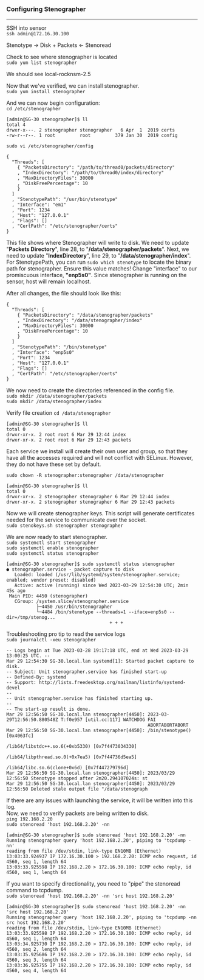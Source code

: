 ### Configuring Stenographer
---
SSH into sensor  
`ssh admin@172.16.30.100`

Stenotype -> Disk + Packets <- Stenoread  

Check to see where stenographer is located  
`sudo yum list stenographer`  

We should see local-rocknsm-2.5  

Now that we've verified, we can install stenographer.  
`sudo yum install stenographer`

And we can now begin configuration:  
`cd /etc/stenographer`  
```
[admin@SG-30 stenographer]$ ll
total 4
drwxr-x---. 2 stenographer stenographer   6 Apr  1  2019 certs
-rw-r--r--. 1 root         root         379 Jan 30  2019 config
```
`sudo vi /etc/stenographer/config`  
```
{
  "Threads": [
    { "PacketsDirectory": "/path/to/thread0/packets/directory"
    , "IndexDirectory": "/path/to/thread0/index/directory"
    , "MaxDirectoryFiles": 30000
    , "DiskFreePercentage": 10
    }
  ]
  , "StenotypePath": "/usr/bin/stenotype"
  , "Interface": "em1"
  , "Port": 1234
  , "Host": "127.0.0.1"
  , "Flags": []
  , "CertPath": "/etc/stenographer/certs"
}
```
This file shows where Stenographer will write to disk. We need to update "**Packets Directory**", line 28, to "**/data/stenographer/packets**".
Next, we need to update "**IndexDirectory**", line 29, to "**/data/stenographer/index**".
For StenotypePath, you can run `sudo which stenotype` to locate the binary path for stenographer. Ensure this value matches! Change "interface" to our promiscuous interface, **"enp5s0"**. Since stenographer is running on the sensor, host will remain localhost.

After all changes, the file should look like this:  
```
{
  "Threads": [
    { "PacketsDirectory": "/data/stenographer/packets"
    , "IndexDirectory": "/data/stenographer/index"
    , "MaxDirectoryFiles": 30000
    , "DiskFreePercentage": 10
    }
  ]
  , "StenotypePath": "/bin/stenotype"
  , "Interface": "enp5s0"
  , "Port": 1234
  , "Host": "127.0.0.1"
  , "Flags": []
  , "CertPath": "/etc/stenographer/certs"
}
```

We now need to create the directories referenced in the config file.  
`sudo mkdir /data/stenographer/packets`  
`sudo mkdir /data/stenographer/index`  

Verify file creation
`cd /data/stenographer`  
```
[admin@SG-30 stenographer]$ ll
total 0
drwxr-xr-x. 2 root root 6 Mar 29 12:44 index
drwxr-xr-x. 2 root root 6 Mar 29 12:43 packets
```

Each service we install will create their own user and group, so that they have all the accesses required and will not conflict with SELinux. However, they do not have these set by default.

`sudo chown -R stenographer:stenographer /data/stenographer`  
```
[admin@SG-30 stenographer]$ ll
total 0
drwxr-xr-x. 2 stenographer stenographer 6 Mar 29 12:44 index
drwxr-xr-x. 2 stenographer stenographer 6 Mar 29 12:43 packets
```

Now we will create stenographer keys. This script will generate certificates needed for the service to communicate over the socket.  
`sudo stenokeys.sh stenographer stenographer`

We are now ready to start stenographer.  
`sudo systemctl start stenographer`  
`sudo systemctl enable stenographer`  
`sudo systemctl status stenographer`
```
[admin@SG-30 stenographer]$ sudo systemctl status stenographer
● stenographer.service - packet capture to disk
   Loaded: loaded (/usr/lib/systemd/system/stenographer.service; enabled; vendor preset: disabled)
   Active: active (running) since Wed 2023-03-29 12:54:30 UTC; 2min 45s ago
 Main PID: 4450 (stenographer)
   CGroup: /system.slice/stenographer.service
           ├─4450 /usr/bin/stenographer
           └─4484 /bin/stenotype --threads=1 --iface=enp5s0 --dir=/tmp/stenog...
                                      + + +

```
Troubleshooting pro tip to read the service logs  
`sudo journalctl -xeu stenographer`
```
-- Logs begin at Tue 2023-03-28 19:17:18 UTC, end at Wed 2023-03-29 13:00:25 UTC. --
Mar 29 12:54:30 SG-30.local.lan systemd[1]: Started packet capture to disk.
-- Subject: Unit stenographer.service has finished start-up
-- Defined-By: systemd
-- Support: http://lists.freedesktop.org/mailman/listinfo/systemd-devel
--
-- Unit stenographer.service has finished starting up.
--
-- The start-up result is done.
Mar 29 12:56:50 SG-30.local.lan stenographer[4450]: 2023-03-29T12:56:50.880548Z T:f0e957 [util.cc:117] WATCHDOG FAI
                                                    ABORTABORTABORT
Mar 29 12:56:50 SG-30.local.lan stenographer[4450]: /bin/stenotype() [0x4063fc]
                                                    /lib64/libstdc++.so.6(+0xb5330) [0x7f4473034330]
                                                    /lib64/libpthread.so.0(+0x7ea5) [0x7f44736d5ea5]
                                                    /lib64/libc.so.6(clone+0x6d) [0x7f447279796d]
Mar 29 12:56:50 SG-30.local.lan stenographer[4450]: 2023/03/29 12:56:50 Stenotype stopped after 2m20.294107024s: st
Mar 29 12:56:50 SG-30.local.lan stenographer[4450]: 2023/03/29 12:56:50 Deleted stale output file "/data/stenograph
```

If there are any issues with launching the service, it will be written into this log.  
Now, we need to verify packets are being written to disk.  
`ping 192.168.2.20`  
`sudo stenoread 'host 192.168.2.20' -nn`  
```
[admin@SG-30 stenographer]$ sudo stenoread 'host 192.168.2.20' -nn
Running stenographer query 'host 192.168.2.20', piping to 'tcpdump -nn'
reading from file /dev/stdin, link-type EN10MB (Ethernet)
13:03:33.924937 IP 172.16.30.100 > 192.168.2.20: ICMP echo request, id 4560, seq 1, length 64
13:03:33.925598 IP 192.168.2.20 > 172.16.30.100: ICMP echo reply, id 4560, seq 1, length 64
```
If you want to specify directionality, you need to "pipe" the stenoread command to tcpdump.  
`sudo stenoread 'host 192.168.2.20' -nn 'src host 192.168.2.20'`  
```
[admin@SG-30 stenographer]$ sudo stenoread 'host 192.168.2.20' -nn 'src host 192.168.2.20'
Running stenographer query 'host 192.168.2.20', piping to 'tcpdump -nn src host 192.168.2.20'
reading from file /dev/stdin, link-type EN10MB (Ethernet)
13:03:33.925598 IP 192.168.2.20 > 172.16.30.100: ICMP echo reply, id 4560, seq 1, length 64
13:03:34.925730 IP 192.168.2.20 > 172.16.30.100: ICMP echo reply, id 4560, seq 2, length 64
13:03:35.925686 IP 192.168.2.20 > 172.16.30.100: ICMP echo reply, id 4560, seq 3, length 64
13:03:36.925755 IP 192.168.2.20 > 172.16.30.100: ICMP echo reply, id 4560, seq 4, length 64
```
